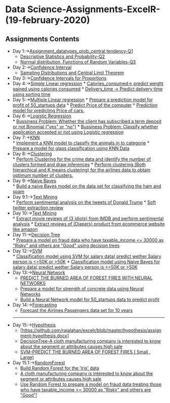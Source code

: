 # Data Science-Assignments-ExcelR-(19-february-2020)
## Assignments Contents
- Day 1:->[Assignment_datatypes_prob_central tendency-Q1](https://github.com/rajalahan/excelr/blob/master/Assignment_datatypes_prob_central%20tendency-Q1.docx)
     * [Descriptive Statistics and Probability-Q2](https://github.com/rajalahan/excelr/blob/master/Descriptive%20Statistics%20and%20Probability-Q2.docx)
     * [Normal distribution, Functions of Random Variables-Q3](https://github.com/rajalahan/excelr/blob/master/Normal%20distribution%2C%20Functions%20of%20Random%20Variables-Q3.docx)
- Day 2:->[Confidence Interval](https://github.com/rajalahan/excelr/blob/master/set3(Key).docx)
     * [Sampling Distributions and Central Limit Theorem](https://github.com/rajalahan/excelr/blob/master/Set4(Key).docx)
- Day 3:->[Confidence Intervals for Proportions](https://github.com/rajalahan/excelr/blob/master/Set%2B5.docx)
- Day 4:->[Simple Linear regression](https://github.com/rajalahan/excelr/tree/master/simple%20linear)
      * [Calories_consumed-> predict weight gained using calories consumed](https://github.com/rajalahan/excelr/blob/master/simple%20linear/simple%20linear.ipynb)
      * [Delivery_time -> Predict delivery time using sorting time](https://github.com/rajalahan/excelr/blob/master/simple%20linear/simple%20linear.ipynb)
- Day 5:->[Multiple Linear regression](https://github.com/rajalahan/excelr/tree/master/multi%20linear)
      * [Prepare a prediction model for profit of 50_startups data](https://github.com/rajalahan/excelr/blob/master/multi%20linear/multilinear.ipynb)
      * [Predict Price of the computer](https://github.com/rajalahan/excelr/blob/master/multi%20linear/multilinear.ipynb)
      * [Prediction model for predicting Price of cars.](https://github.com/rajalahan/excelr/blob/master/multi%20linear/multilinear_toyota.ipynb)
- Day 6:->[Logistic Regression](https://github.com/rajalahan/excelr/tree/master/logistic)      
      * [Bussiness Problem: Whether the client has subscribed a term deposit or not Binomial ("yes" or "no")](https://github.com/rajalahan/excelr/blob/master/logistic/Logistic%20regression.ipynb)
      * [Bussiness Problem: Classify whether application accepted or not using Logistic regression](https://github.com/rajalahan/excelr/blob/master/logistic/Logistic%20regression.ipynb)
- Day 7:->[KNN](https://github.com/rajalahan/excelr/tree/master/knn)      
      * [Implement a KNN model to classify the animals in to categorie](https://github.com/rajalahan/excelr/blob/master/knn/knn.ipynb) 
      * [Prepare a model for glass classification using KNN Data](https://github.com/rajalahan/excelr/blob/master/knn/knn.ipynb)
- Day 8:->[Clustering](https://github.com/rajalahan/excelr/tree/master/clustering)  
      * [Perform Clustering for the crime data and identify the number of clusters formed and draw inferences](https://github.com/rajalahan/excelr/blob/master/clustering/crimeanalysis.ipynb)
      * [Perform clustering (Both hierarchical and K means clustering) for the airlines data to obtain optimum number of clusters.](https://github.com/rajalahan/excelr/blob/master/clustering/crimeanalysis.ipynb)
- Day 9:->[Naive Bayes](https://github.com/rajalahan/excelr/tree/master/naive)      
      * [Build a naive Bayes model on the data set for classifying the ham and spam](https://github.com/rajalahan/excelr/blob/master/naive/spam-ham.ipynb)
- Day 9.1:->[Text Mining](https://github.com/rajalahan/excelr/tree/master/textmining)      
      * [Perform sentimental analysis on the tweets of Donald Trump](https://github.com/rajalahan/excelr/blob/master/textmining/donald_trump.ipynb)
      * [Soft twitter extraction review](https://github.com/rajalahan/excelr/blob/master/textmining/soft_twitter_extraction_review.ipynb)
- Day 10:->[Text Mining](https://github.com/rajalahan/excelr/tree/master/textmining)      
      * [Extract movie reviews of (3 idiots) from IMDB and perform sentimental analysis](https://github.com/rajalahan/excelr/blob/master/textmining/idiot.ipynb)
      * [Extract reviews of (Diapers) product from ecommerce website like amazon](https://github.com/rajalahan/excelr/blob/master/textmining/amazon.ipynb)
- Day 11:->[Decision Tree](https://github.com/rajalahan/excelr/tree/master/decisiontree)     
      * [Prepare a model on fraud data who have taxable_income <= 30000 as "Risky" and others are "Good" using decision trees](https://github.com/rajalahan/excelr/blob/master/decisiontree/risky-or-good.ipynb)
- Day 12:->[SVM](https://github.com/rajalahan/excelr/tree/master/svm)    
      * [Classification model using SVM for salary data( predict wether Salary person is <=50K or >50K](https://github.com/rajalahan/excelr/blob/master/svm/svm%20salary%20data.ipynb)
      * [Classification model using Naive Bayes for salary data( predict wether Salary person is <=50K or >50K](https://github.com/rajalahan/excelr/blob/master/naive/Naive%20Bayes%20salary%20data.ipynb)
 - Day 13:->[Neural Network](https://github.com/rajalahan/excelr/tree/master/neural)
      * [PREDICT THE BURNED AREA OF FOREST FIRES WITH NEURAL NETWORKS](https://github.com/rajalahan/excelr/blob/master/neural/fireforest-nn.ipynb)
      * [Prepare a model for strength of concrete data using Neural Networks](https://github.com/rajalahan/excelr/blob/master/neural/concreate-strength-nn.ipynb)
      * [Build a Neural Network model for 50_startups data to predict profit](https://github.com/rajalahan/excelr/blob/master/neural/predict%20profit.ipynb)
 - Day 14:->[Forecasting](https://github.com/rajalahan/excelr/tree/master/forecasting)
      * [Forecast the Airlines Passengers data set for 10 years](https://github.com/rajalahan/excelr/blob/master/forecasting/Forecast%20airlines.ipynb)
      -------------------------------------------------------------------------------------------------------------------
 - Day 15:->[Hypothesis](https://github.com/rajalahan/excelr/tree/master/hypothesis)
      * [https://github.com/rajalahan/excelr/blob/master/hypothesis/assignment-hypothesis.docx]   
      * [DecisionTree-A cloth manufacturing company is interested to know about the segment or attributes causes high sale](https://github.com/rajalahan/excelr/blob/master/decisiontree/company_sale.ipynb)
      * [SVM-PREDICT THE BURNED AREA OF FOREST FIRES ( Small , Large)](https://github.com/rajalahan/excelr/blob/master/svm/fireforest_svm.ipynb)
 - Day 15.1:->[RandomForest](https://github.com/rajalahan/excelr/tree/master/randomforest)
      * [Build Random Forest for the 'Iris' data](https://github.com/rajalahan/excelr/blob/master/randomforest/Random%20Forest%20iris.ipynb)
      * [A cloth manufacturing company is interested to know about the segment or attributes causes high sale](https://github.com/rajalahan/excelr/blob/master/randomforest/company_sale.ipynb) 
      * [Use Random Forest to prepare a model on fraud data treating those who have taxable_income <= 30000 as "Risky" and others are "Good"!](https://github.com/rajalahan/excelr/blob/master/randomforest/risky-or-good-random-forest.ipynb)
